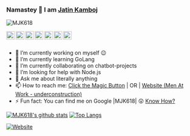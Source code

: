 ### Namastey 🙏 I am [Jatin Kamboj](https://jatinkamboj.me)

<!--
**MJK618/MJK618** is a ✨ _special_ ✨ repository because its `README.md` (this file) appears on your GitHub profile.--> 

<p align="left"> <img src="https://komarev.com/ghpvc/?username=mjk618&label=Views&color=blue&style=plastic" alt="MJK618" /> </p>

<a href="https://twitter.com/MJK_618">
  <img align="left" alt="Jatin's Twitter" width="22px" src="https://cdn.jsdelivr.net/npm/simple-icons@v3/icons/twitter.svg" />
</a>
<a href="https://linkedin.com/in/MJK618">
  <img align="left" alt="Jatin's Linkdein" width="22px" src="https://cdn.jsdelivr.net/npm/simple-icons@v3/icons/linkedin.svg" />
</a>
<a href="https://github.com/MJK618">
  <img align="left" alt="Jatin's Github" width="22px" src="https://cdn.jsdelivr.net/npm/simple-icons@v3/icons/github.svg" />
</a>
<a href="https://t.me/MJK618tc">
  <img align="left" alt="Jatin's Telegram Channel" width="22px" src="https://cdn.jsdelivr.net/npm/simple-icons@v3/icons/telegram.svg" />
</a>
<a href="https://instagram.com/mjk.618">
  <img align="left" alt="Jatin's Instagram" width="22px" src="https://cdn.jsdelivr.net/npm/simple-icons@v3/icons/instagram.svg" />
</a>
<a href="https://www.facebook.com/MJK618">
  <img align="left" alt="Jatin's Facebook" width="22px" src="https://cdn.jsdelivr.net/npm/simple-icons@v3/icons/facebook.svg" />
</a>
<a href="https://bit.ly/jatinkambojYTC">
  <img align="left" alt="Jatin's Youtube" width="22px" src="https://cdn.jsdelivr.net/npm/simple-icons@v3/icons/youtube.svg" />
</a>
<br/>
<br/>

- 🔭 I’m currently working on myself 😉
- 🌱 I’m currently learning GoLang
- 👯 I’m currently collaborating on chatbot-projects 
- 🤔 I’m looking for help with Node.js
- 💬 Ask me about literally anything
- 📫 How to reach me: [Click the Magic Button](https://linktr.ee/mjk618) | OR | [Website (Men At Work - underconstruction)](https://jatinkamboj.me)
- ⚡ Fun fact: You can find me on Google |MJK618| 😲 [Know How?](https://bit.ly/3a0XhOT)

[![MJK618's github stats](https://github-readme-stats.vercel.app/api?username=mjk618&count_private=true&theme=yeblu&show_icons=true)](https://jatinkamboj.me)       [![Top Langs](https://github-readme-stats.vercel.app/api/top-langs/?username=mjk618&langs_count=18&layout=compact)](https://jatinkamboj.me)


[![Website](https://jatinkamboj.me/images/Home-Page-Social-Icon.png)](https://jatinkamboj.me)
